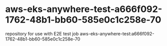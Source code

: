 # aws-eks-anywhere-test-a666f092-1762-48b1-bb60-585e0c1c258e-70
repository for use with E2E test job aws-eks-anywhere-test:a666f092-1762-48b1-bb60-585e0c1c258e-70
